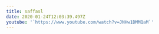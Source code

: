 ```yaml
---
title: saffasl
date: 2020-01-24T12:03:39.497Z
youtube: '`https://www.youtube.com/watch?v=JNHw1DMMQaM`'
---
```


